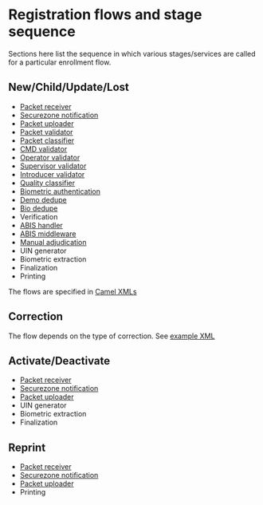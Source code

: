 # Registration flows and stage sequence

Sections here list the sequence in which various stages/services are called for a particular enrollment flow.

## New/Child/Update/Lost
* [Packet receiver](../registration-processor/init/registration-processor-packet-receiver-stage)
* [Securezone notification](../registration-processor/pre-processor/registration-processor-securezone-notification-stage)
* [Packet uploader](../registration-processor/pre-processor/registration-processor-packet-uploader-stage)
* [Packet validator](../registration-processor/pre-processor/registration-processor-packet-validator-stage)
* [Packet classifier](../registration-processor/pre-processor/registration-processor-packet-classifier-stage)
* [CMD validator](../registration-processor/pre-processor/registration-processor-cmd-validator-stage)
* [Operator validator](../registration-processor/pre-processor/registration-processor-operator-validator-stage)
* [Supervisor validator](../registration-processor/pre-processor/registration-processor-supervisor-validator-stage)
* [Introducer validator](../registration-processor/pre-processor/registration-processor-introducer-validator-stage)
* [Quality classifier](../registration-processor/pre-processor/registration-processor-quality-classifier-stage)
* [Biometric authentication](../registration-processor/core-processor/registration-processor-biometric-authentication-stage)
* [Demo dedupe](../registration-processor/core-processor/registration-processor-demo-dedupe-stage)
* [Bio dedupe](../registration-processor/core-processor/registration-processor-bio-dedupe-stage)
* Verification
* [ABIS handler](../registration-processor/core-processor/registration-processor-abis-handler-stage)
* [ABIS middleware ](../registration-processor/core-processor/registration-processor-abis-middleware-stage)
* [Manual adjudication](../registration-processor/core-processor/registration-processor-manual-adjudication-stage)
* UIN generator
* Biometric extraction
* Finalization 
* Printing

The flows are specified in [Camel XMLs](https://docs.mosip.io/1.2.0/modules/module-configuration)

## Correction
The flow depends on the type of correction.  See [example XML](example.correction.xml) 

## Activate/Deactivate
* [Packet receiver](../registration-processor/init/registration-processor-packet-receiver-stage)
* [Securezone notification](../registration-processor/pre-processor/registration-processor-securezone-notification-stage)
* [Packet uploader](../registration-processor/pre-processor/registration-processor-packet-uploader-stage)
* UIN generator
* Biometric extraction
* Finalization 

## Reprint
* [Packet receiver](../registration-processor/init/registration-processor-packet-receiver-stage)
* [Securezone notification](../registration-processor/pre-processor/registration-processor-securezone-notification-stage)
* [Packet uploader](../registration-processor/pre-processor/registration-processor-packet-uploader-stage)
* Printing


